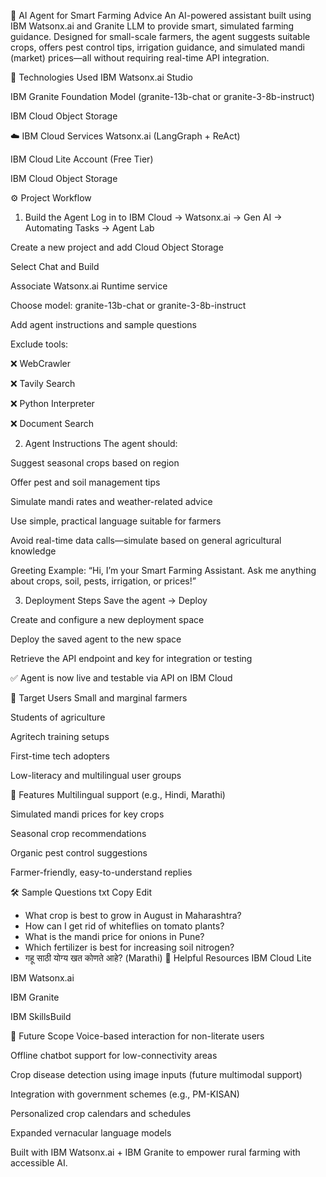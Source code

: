 🌾 AI Agent for Smart Farming Advice
An AI-powered assistant built using IBM Watsonx.ai and Granite LLM to provide smart, simulated farming guidance. Designed for small-scale farmers, the agent suggests suitable crops, offers pest control tips, irrigation guidance, and simulated mandi (market) prices—all without requiring real-time API integration.

🧠 Technologies Used
IBM Watsonx.ai Studio

IBM Granite Foundation Model (granite-13b-chat or granite-3-8b-instruct)

IBM Cloud Object Storage

☁️ IBM Cloud Services
Watsonx.ai (LangGraph + ReAct)

IBM Cloud Lite Account (Free Tier)

IBM Cloud Object Storage

⚙️ Project Workflow
1. Build the Agent
Log in to IBM Cloud → Watsonx.ai → Gen AI → Automating Tasks → Agent Lab

Create a new project and add Cloud Object Storage

Select Chat and Build

Associate Watsonx.ai Runtime service

Choose model: granite-13b-chat or granite-3-8b-instruct

Add agent instructions and sample questions

Exclude tools:

❌ WebCrawler

❌ Tavily Search

❌ Python Interpreter

❌ Document Search

2. Agent Instructions
The agent should:

Suggest seasonal crops based on region

Offer pest and soil management tips

Simulate mandi rates and weather-related advice

Use simple, practical language suitable for farmers

Avoid real-time data calls—simulate based on general agricultural knowledge

Greeting Example:
“Hi, I’m your Smart Farming Assistant. Ask me anything about crops, soil, pests, irrigation, or prices!”

3. Deployment Steps
Save the agent → Deploy

Create and configure a new deployment space

Deploy the saved agent to the new space

Retrieve the API endpoint and key for integration or testing

✅ Agent is now live and testable via API on IBM Cloud

👤 Target Users
Small and marginal farmers

Students of agriculture

Agritech training setups

First-time tech adopters

Low-literacy and multilingual user groups

🌟 Features
Multilingual support (e.g., Hindi, Marathi)

Simulated mandi prices for key crops

Seasonal crop recommendations

Organic pest control suggestions

Farmer-friendly, easy-to-understand replies

🛠️ Sample Questions
txt
Copy
Edit
- What crop is best to grow in August in Maharashtra?
- How can I get rid of whiteflies on tomato plants?
- What is the mandi price for onions in Pune?
- Which fertilizer is best for increasing soil nitrogen?
- गहू साठी योग्य खत कोणते आहे? (Marathi)
🔗 Helpful Resources
IBM Cloud Lite

IBM Watsonx.ai

IBM Granite

IBM SkillsBuild

🚀 Future Scope
Voice-based interaction for non-literate users

Offline chatbot support for low-connectivity areas

Crop disease detection using image inputs (future multimodal support)

Integration with government schemes (e.g., PM-KISAN)

Personalized crop calendars and schedules

Expanded vernacular language models

Built with IBM Watsonx.ai + IBM Granite to empower rural farming with accessible AI.
